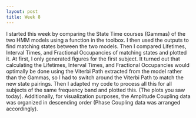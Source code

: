 ```yaml
---
layout: post
title: Week 8
---
```


I started this week by comparing the State Time courses (Gammas) of the two HMM models using a function in the toolbox. I then used the outputs to find matching states between the two models. Then I compared Lifetimes, Interval Times, and Fractional Occupancies of matching states and plotted it. At first, I only generated figures for the first subject. It turned out that calculating the Lifetimes, Interval Times, and Fractional Occupancies would optimally be done using the Viterbi Path extracted from the model rather than the Gammas, so I had to switch around the Viterbi Path to match the new state pairings. Then I adapted my code to process all this for all subjects of the same frequency band and plotted this. (The plots you saw today). Additionally, for visualization purposes, the Amplitude Coupling data was organized in descending order (Phase Coupling data was arranged accordingly).
